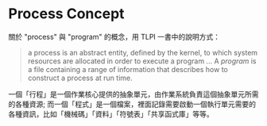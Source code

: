 # Process Concept

關於 "process" 與 "program" 的概念，用 TLPI 一書中的說明方式：

> a process is an abstract entity, defined by the kernel, to which system resources are allocated in order to execute a program ... A *program* is a file containing a range of information that describes how to construct a process at run time.

一個「行程」是一個作業核心提供的抽象單元，由作業系統負責這個抽象單元所需的各種資源; 而一個「程式」是一個檔案，裡面記錄需要啟動一個執行單元需要的各種資訊，比如「機械碼」「資料」「符號表」「共享函式庫」等等。





